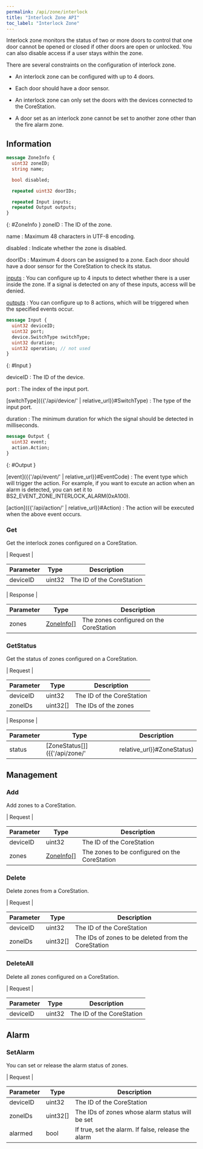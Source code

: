 ```yaml
---
permalink: /api/zone/interlock
title: "Interlock Zone API"
toc_label: "Interlock Zone"  
---
```


Interlock zone monitors the status of two or more doors to control that one door cannot be opened or closed if other doors are open or unlocked. You can also disable access if a user stays within the zone.

There are several constraints on the configuration of interlock zone.

- An interlock zone can be configured with up to 4 doors.

- Each door should have a door sensor.

- An interlock zone can only set the doors with the devices connected to the CoreStation.

- A door set as an interlock zone cannot be set to another zone other than the fire alarm zone.


## Information

```protobuf
message ZoneInfo {
  uint32 zoneID;
  string name;

  bool disabled;

  repeated uint32 doorIDs;

  repeated Input inputs;
  repeated Output outputs;
}
```
{: #ZoneInfo }
zoneID
: The ID of the zone.

name
: Maximum 48 characters in UTF-8 encoding.

disabled
: Indicate whether the zone is disabled.

doorIDs
: Maximum 4 doors can be assigned to a zone. Each door should have a door sensor for the CoreStation to check its status. 

[inputs](#Input)
: You can configure up to 4 inputs to detect whether there is a user inside the zone. If a signal is detected on any of these inputs, access will be denied.

[outputs](#Output)
: You can configure up to 8 actions, which will be triggered when the specified events occur. 

```protobuf
message Input {
  uint32 deviceID;
  uint32 port;
  device.SwitchType switchType;
  uint32 duration;
  uint32 operation; // not used
}
```
{: #Input }

deviceID
: The ID of the device.

port
: The index of the input port.

[switchType]({{'/api/device/' | relative_url}}#SwitchType)
: The type of the input port.

duration
: The minimum duration for which the signal should be detected in milliseconds. 

```protobuf
message Output {
  uint32 event;
  action.Action;
}
```
{: #Output }

[event]({{'/api/event/' | relative_url}}#EventCode)
: The event type which will trigger the action. For example, if you want to excute an action when an alarm is detected, you can set it to BS2_EVENT_ZONE_INTERLOCK_ALARM(0xA100).

[action]({{'/api/action/' | relative_url}}#Action)
: The action will be executed when the above event occurs.


### Get

Get the interlock zones configured on a CoreStation.

| Request |

| Parameter | Type | Description |
| --------- | ---- | ----------- |
| deviceID | uint32 | The ID of the CoreStation |

| Response |

| Parameter | Type | Description |
| --------- | ---- | ----------- |
| zones | [ZoneInfo[]](#ZoneInfo) | The zones configured on the CoreStation |

### GetStatus

Get the status of zones configured on a CoreStation.

| Request |

| Parameter | Type | Description |
| --------- | ---- | ----------- |
| deviceID | uint32 | The ID of the CoreStation |
| zoneIDs | uint32[] | The IDs of the zones |

| Response |

| Parameter | Type | Description |
| --------- | ---- | ----------- |
| status | [ZoneStatus[]]({{'/api/zone/' | relative_url}}#ZoneStatus) | The status of the zones configured on the CoreStation |  

## Management

### Add

Add zones to a CoreStation.

| Request |

| Parameter | Type | Description |
| --------- | ---- | ----------- |
| deviceID | uint32 | The ID of the CoreStation |
| zones | [ZoneInfo[]](#ZoneInfo) | The zones to be configured on the CoreStation |

### Delete

Delete zones from a CoreStation.

| Request |

| Parameter | Type | Description |
| --------- | ---- | ----------- |
| deviceID | uint32 | The ID of the CoreStation |
| zoneIDs | uint32[] | The IDs of zones to be deleted from the CoreStation |


### DeleteAll

Delete all zones configured on a CoreStation.

| Request |

| Parameter | Type | Description |
| --------- | ---- | ----------- |
| deviceID | uint32 | The ID of the CoreStation |

## Alarm

### SetAlarm

You can set or release the alarm status of zones.

| Request |

| Parameter | Type | Description |
| --------- | ---- | ----------- |
| deviceID | uint32 | The ID of the CoreStation |
| zoneIDs | uint32[] | The IDs of zones whose alarm status will be set |
| alarmed | bool | If true, set the alarm. If false, release the alarm |